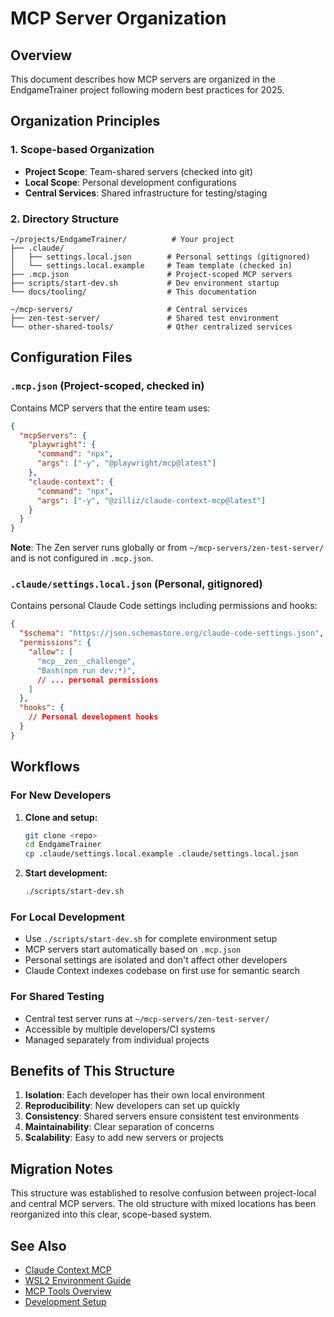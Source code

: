 # MCP Server Organization

## Overview

This document describes how MCP servers are organized in the EndgameTrainer project following modern best practices for 2025.

## Organization Principles

### 1. **Scope-based Organization**
- **Project Scope**: Team-shared servers (checked into git)
- **Local Scope**: Personal development configurations
- **Central Services**: Shared infrastructure for testing/staging

### 2. **Directory Structure**

```
~/projects/EndgameTrainer/          # Your project
├── .claude/
│   ├── settings.local.json        # Personal settings (gitignored)
│   └── settings.local.example     # Team template (checked in)
├── .mcp.json                      # Project-scoped MCP servers
├── scripts/start-dev.sh           # Dev environment startup
└── docs/tooling/                  # This documentation

~/mcp-servers/                     # Central services
├── zen-test-server/               # Shared test environment
└── other-shared-tools/            # Other centralized services
```

## Configuration Files

### `.mcp.json` (Project-scoped, checked in)
Contains MCP servers that the entire team uses:

```json
{
  "mcpServers": {
    "playwright": {
      "command": "npx",
      "args": ["-y", "@playwright/mcp@latest"]
    },
    "claude-context": {
      "command": "npx", 
      "args": ["-y", "@zilliz/claude-context-mcp@latest"]
    }
  }
}
```

**Note**: The Zen server runs globally or from `~/mcp-servers/zen-test-server/` and is not configured in `.mcp.json`.

### `.claude/settings.local.json` (Personal, gitignored)
Contains personal Claude Code settings including permissions and hooks:

```json
{
  "$schema": "https://json.schemastore.org/claude-code-settings.json",
  "permissions": {
    "allow": [
      "mcp__zen__challenge",
      "Bash(npm run dev:*)",
      // ... personal permissions
    ]
  },
  "hooks": {
    // Personal development hooks
  }
}
```

## Workflows

### For New Developers

1. **Clone and setup:**
   ```bash
   git clone <repo>
   cd EndgameTrainer
   cp .claude/settings.local.example .claude/settings.local.json
   ```

2. **Start development:**
   ```bash
   ./scripts/start-dev.sh
   ```

### For Local Development

- Use `./scripts/start-dev.sh` for complete environment setup
- MCP servers start automatically based on `.mcp.json`
- Personal settings are isolated and don't affect other developers
- Claude Context indexes codebase on first use for semantic search

### For Shared Testing

- Central test server runs at `~/mcp-servers/zen-test-server/`
- Accessible by multiple developers/CI systems
- Managed separately from individual projects

## Benefits of This Structure

1. **Isolation**: Each developer has their own local environment
2. **Reproducibility**: New developers can set up quickly
3. **Consistency**: Shared servers ensure consistent test environments
4. **Maintainability**: Clear separation of concerns
5. **Scalability**: Easy to add new servers or projects

## Migration Notes

This structure was established to resolve confusion between project-local and central MCP servers. The old structure with mixed locations has been reorganized into this clear, scope-based system.

## See Also

- [Claude Context MCP](mcp-claude-context.md)
- [WSL2 Environment Guide](../guides/wsl2.md)
- [MCP Tools Overview](mcp-overview.md)
- [Development Setup](../../CLAUDE.md)